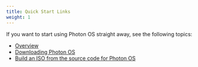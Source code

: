 ```yaml
---
title: Quick Start Links
weight: 1
---
```



If you want to start using Photon OS straight away, see the following topics:

- [Overview](../../overview/)
- [Downloading Photon OS](../../installation-guide/downloading-photon/)
- [Build an ISO from the source code for Photon OS](../../installation-guide/build-iso-from-source/)